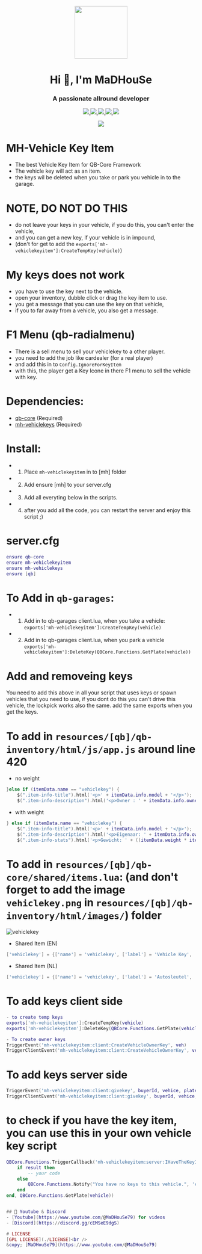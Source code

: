 <p align="center">
    <img width="140" src="https://icons.iconarchive.com/icons/iconarchive/red-orb-alphabet/128/Letter-M-icon.png" />  
    <h1 align="center">Hi 👋, I'm MaDHouSe</h1>
    <h3 align="center">A passionate allround developer </h3>    
</p>

<p align="center">
  <a href="https://github.com/MaDHouSe79/mh-vehiclekeyitem/issues">
    <img src="https://img.shields.io/github/issues/MaDHouSe79/mh-vehiclekeyitem"/> 
  </a>
  <a href="https://github.com/MaDHouSe79/mh-vehiclekeyitem/watchers">
    <img src="https://img.shields.io/github/watchers/MaDHouSe79/mh-vehiclekeyitem"/> 
  </a> 
  <a href="https://github.com/MaDHouSe79/mh-vehiclekeyitem/network/members">
    <img src="https://img.shields.io/github/forks/MaDHouSe79/mh-vehiclekeyitem"/> 
  </a>  
  <a href="https://github.com/MaDHouSe79/mh-vehiclekeyitem/stargazers">
    <img src="https://img.shields.io/github/stars/MaDHouSe79/mh-vehiclekeyitem?color=white"/> 
  </a>
  <a href="https://github.com/MaDHouSe79/mh-vehiclekeyitem/blob/main/LICENSE">
    <img src="https://img.shields.io/github/license/MaDHouSe79/mh-vehiclekeyitem?color=black"/> 
  </a>      
</p>

<p align="center">
  <img alig src="https://github-profile-trophy.vercel.app/?username=MaDHouSe79&margin-w=15&column=6" />
</p>


# MH-Vehicle Key Item
- The best Vehicle Key Item for QB-Core Framework
- The vehicle key will act as an item.
- the keys wil be deleted when you take or park you vehicle in to the garage.

# NOTE, DO NOT DO THIS
- do not leave your keys in your vehicle, if you do this, you can't enter the vehicle,
- and you can get a new key, if your vehicle is in impound, 
- (don't for get to add the `exports['mh-vehiclekeyitem']:CreateTempKey(vehicle)`)


# My keys does not work
- you have to use the key next to the vehicle.
- open your inventory, dubble click or drag the key item to use.
- you get a message that you can use the key on that vehicle,
- if you to far away from a vehicle, you also get a message.

# F1 Menu (qb-radialmenu)
- There is a sell menu to sell your vehiclekey to a other player.
- you need to add the job like cardealer (for a real player)
- and add this in to `Config.IgnoreForKeyItem`
- with this, the player get a Key Icone in there F1 menu to sell the vehicle with key. 


# Dependencies:
- [qb-core](https://github.com/qbcore-framework/qb-core) (Required)
- [mh-vehiclekeys](https://github.com/MaDHouSe79/mh-vehiclekeys) (Required)


# Install:
- 1. Place `mh-vehiclekeyitem` in to [mh] folder
- 2. Add ensure [mh] to your server.cfg
- 3. Add all everyting below in the scripts.
- 4. after you add all the code, you can restart the server and enjoy this script ;)

# server.cfg
```lua
ensure qb-core
ensure mh-vehiclekeyitem
ensure mh-vehiclekeys
ensure [qb]
```

# To Add in `qb-garages`:
- 1. Add in to qb-garages client.lua, when you take a vehicle: `exports['mh-vehiclekeyitem']:CreateTempKey(vehicle)`
- 2. Add in to qb-garages client.lua, when you park a vehicle `exports['mh-vehiclekeyitem']:DeleteKey(QBCore.Functions.GetPlate(vehicle))`

# Add and removeing keys
You need to add this above in all your script that uses keys or spawn vehicles that you need to use, 
if you dont do this you can't drive this vehicle, the lockpick works also the same.
add the same exports when you get the keys.


# To add in `resources/[qb]/qb-inventory/html/js/app.js` around line 420
- no weight
```lua
}else if (itemData.name == "vehiclekey") {
    $(".item-info-title").html('<p>' + itemData.info.model + '</p>');
    $(".item-info-description").html('<p>Owner : ' + itemData.info.owner + '</p><p>Plate: ' + itemData.info.plate + '</p>');
```
- with weight
```lua
} else if (itemData.name == "vehiclekey") {
    $(".item-info-title").html('<p>' + itemData.info.model + '</p>');
    $(".item-info-description").html('<p>Eigenaar: ' + itemData.info.owner + '</p><p>Kenteken: ' + itemData.info.plate + '</p>');
    $(".item-info-stats").html('<p>Gewicht: ' + ((itemData.weight * itemData.amount) / 1000).toFixed(1) + ' | Amount: ' + itemData.amount)
```


# To add in `resources/[qb]/qb-core/shared/items.lua`: (and don't forget to add the image `vehiclekey.png` in `resources/[qb]/qb-inventory/html/images/`) folder
![vehiclekey](https://i.imgur.com/JmRS6v9.png)

- Shared Item (EN) 
```lua
['vehiclekey'] = {['name'] = 'vehiclekey', ['label'] = 'Vehicle Key', ['weight'] = 0, ['type'] = 'item', ['image'] = 'vehiclekey.png', ['unique'] = true, ['useable'] = true, ['shouldClose'] = true, ['combinable'] = nil, ['description'] = 'This is a car key, take good care of it, if you lose it you probably won\'t be able to use your car' },
```

- Shared Item (NL)
```lua
['vehiclekey'] = {['name'] = 'vehiclekey', ['label'] = 'Autosleutel', ['weight'] = 0, ['type'] = 'item', ['image'] = 'vehiclekey.png', ['unique'] = true, ['useable'] = true, ['shouldClose'] = true, ['combinable'] = nil, ['description'] = 'Dit is een autosleutel, zorg er goed voor, als u hem verliest, kunt u uw auto waarschijnlijk niet meer gebruiken' },
```

# To add keys client side
```lua
- to create temp keys
exports['mh-vehiclekeyitem']:CreateTempKey(vehicle)
exports['mh-vehiclekeyitem']:DeleteKey(QBCore.Functions.GetPlate(vehicle))

- To create owner keys 
TriggerEvent('mh-vehiclekeyitem:client:CreateVehicleOwnerKey', veh)            -- (Client side)
TriggerClientEvent('mh-vehiclekeyitem:client:CreateVehicleOwnerKey', veh)      -- (Server side)
```

# To add keys server side
```lua
TriggerEvent('mh-vehiclekeyitem:client:givekey', buyerId, vehice, plate)       -- (Client side)
TriggerClientEvent('mh-vehiclekeyitem:client:givekey', buyerId, vehice, plate) -- (Server side)
```

# to check if you have the key item, you can use this in your own vehicle key script
```lua
QBCore.Functions.TriggerCallback('mh-vehiclekeyitem:server:IHaveTheKeyItem', function(result)
    if result then
        -- your code
    else
        QBCore.Functions.Notify("You have no keys to this vehicle.", 'error')
    end
end, QBCore.Functions.GetPlate(vehicle))


## 🙈 Youtube & Discord
- [Youtube](https://www.youtube.com/@MaDHouSe79) for videos
- [Discord](https://discord.gg/cEMSeE9dgS)

# LICENSE
[GPL LICENSE](./LICENSE)<br />
&copy; [MaDHouSe79](https://www.youtube.com/@MaDHouSe79)
